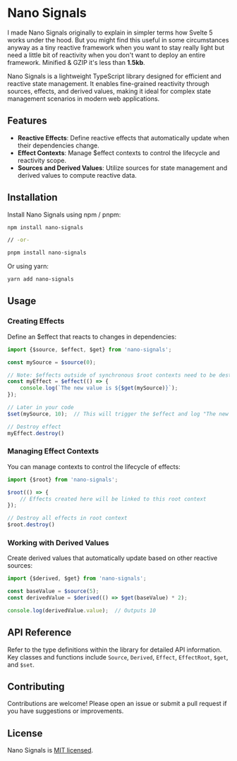# Nano Signals

I made Nano Signals originally to explain in simpler terms how Svelte 5 works under the hood. But you might find this
useful in some circumstances anyway as a tiny reactive framework when you want to stay really light but need a little
bit of reactivity when you don't want to deploy an entire framework. Minified & GZIP it's less than **1.5kb**.

Nano Signals is a lightweight TypeScript library designed for efficient and reactive state management. It enables
fine-grained reactivity through sources, effects, and derived values, making it ideal for complex state management
scenarios in modern web applications.

## Features

- **Reactive Effects**: Define reactive effects that automatically update when their dependencies change.
- **Effect Contexts**: Manage $effect contexts to control the lifecycle and reactivity scope.
- **Sources and Derived Values**: Utilize sources for state management and derived values to compute reactive data.

## Installation

Install Nano Signals using npm / pnpm:

```bash
npm install nano-signals

// -or-

pnpm install nano-signals
```

Or using yarn:

```bash
yarn add nano-signals
```

## Usage

### Creating Effects

Define an $effect that reacts to changes in dependencies:

```typescript
import {$source, $effect, $get} from 'nano-signals';

const mySource = $source(0);

// Note: $effects outside of synchronous $root contexts need to be destroyed manually
const myEffect = $effect(() => {
    console.log(`The new value is ${$get(mySource)}`);
});

// Later in your code
$set(mySource, 10);  // This will trigger the $effect and log "The new value is 10"

// Destroy effect
myEffect.destroy()
```

### Managing Effect Contexts

You can manage contexts to control the lifecycle of effects:

```typescript
import {$root} from 'nano-signals';

$root(() => {
    // Effects created here will be linked to this root context
});

// Destroy all effects in root context
$root.destroy()
```

### Working with Derived Values

Create derived values that automatically update based on other reactive sources:

```typescript
import {$derived, $get} from 'nano-signals';

const baseValue = $source(5);
const derivedValue = $derived(() => $get(baseValue) * 2);

console.log(derivedValue.value);  // Outputs 10
```

## API Reference

Refer to the type definitions within the library for detailed API information. Key classes and functions
include `Source`, `Derived`, `Effect`, `EffectRoot`, `$get`, and `$set`.

## Contributing

Contributions are welcome! Please open an issue or submit a pull request if you have suggestions or improvements.

## License

Nano Signals is [MIT licensed](./LICENSE).
